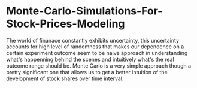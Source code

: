 # Monte-Carlo-Simulations-For-Stock-Prices-Modeling

The world of finanace constantly exhibits uncertainty, this uncertainty accounts for high level of randomness that makes our dependence on a certain experiment outcome seem to be naive approach in understanding what's happenning behind the scenes and intuitively what's the real outcome range should be. Monte Carlo is a very simple approach though a pretty significant one that allows us to get a better intuition of the development of stock shares over time interval.
